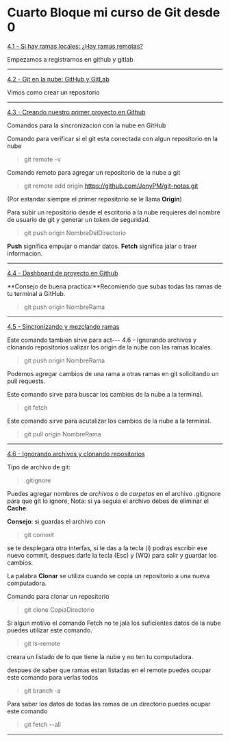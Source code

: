# Cuarto Bloque mi curso de Git desde 0

[4.1 - Si hay ramas locales: ¿Hay ramas remotas?](https://app.ed.team/cursos/git/04/01)

Empezamos a registrarnos en github y gitlab

---
[4.2 - Git en la nube: GitHub y GitLab](https://app.ed.team/cursos/git/04/02)

Vimos como crear un repositorio

---
[4.3 - Creando nuestro primer proyecto en Github](https://app.ed.team/cursos/git/04/03)

Comandos para la sincronizacion con la nube en GitHub

Comando para verificar si el git esta conectada con algun repositorio en la nube

>git remote -v

Comando remoto para agregar un repositorio de la nube a git
>git remote add origin https://github.com/JonyPM/git-notas.git

(Por estandar siempre el primer repositorio se le llama **Origin**)

Para subir un repositorio desde el escritorio a la nube requieres del nombre de usuario de git y generar un token de seguridad.
>git push origin NombreDelDirectorio 

**Push** significa empujar o mandar datos.
**Fetch** significa jalar o traer informacion.

---
[4.4 - Dashboard de proyecto en Github](https://app.ed.team/cursos/git/04/04)

**Consejo de buena practica:**Recomiendo que subas todas las ramas de tu terminal a GitHub.

>git push origin NombreRama

---
[4.5 - Sincronizando y mezclando ramas](https://app.ed.team/cursos/git/04/05)

Este comando tambien sirve para act---
4.6 - Ignorando archivos y clonando repositorios
ualizar los origin de la nube con las ramas locales.
>git push origin NombreRama

Podemos agregar cambios de una rama a otras ramas en git solicitando un pull requests.

Este comando sirve para buscar los cambios de la nube a la terminal.
>git fetch 

Este comando sirve para acutalizar los cambios de la nube a la terminal.
>git pull origin NombreRama

---
[4.6 - Ignorando archivos y clonando repositorios](https://app.ed.team/cursos/git/04/06)

Tipo de archivo de git: 
>.gitignore

Puedes agregar nombres de *archivos* o de *carpetas* en el archivo .gitignore para que git lo ignore, Nota: si ya seguia el archivo debes de eliminar el **Cache**.

**Consejo**: si guardas el archivo con 
>git commit 

se te desplegara otra interfas, si le das a la tecla (i) podras escribir ese nuevo commit, despues darle la tecla (Esc) y (WQ) para salir y guardar los cambios.

La palabra **Clonar** se utiliza cuando se copia un repositorio a una nueva computadora.

Comando para clonar un repositorio
>git clone CopiaDirectorio

Si algun motivo el comando Fetch no te jala los suficientes datos de la nube puedes utilizar este comando.
>git ls-remote

creara un listado de lo que tiene la nube y no ten tu computadora.

despues de saber que ramas estan listadas en el remote puedes ocupar este comando para verlas todos
>git branch -a


Para saber los datos de todas las ramas de un directorio puedes ocupar este comando
>git fetch --all

---

